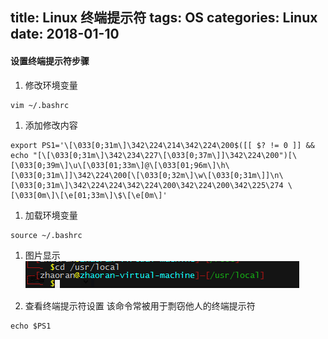 title: Linux 终端提示符
tags: OS
categories: Linux
date: 2018-01-10
---
#### 设置终端提示符步骤
1. 修改环境变量
```shell
vim ~/.bashrc
```
1. 添加修改内容
```shell
export PS1='\[\033[0;31m\]\342\224\214\342\224\200$([[ $? != 0 ]] && echo "[\[\033[0;31m\]\342\234\227\[\033[0;37m\]]\342\224\200")[\[\033[0;39m\]\u\[\033[01;33m\]@\[\033[01;96m\]\h\[\033[0;31m\]]\342\224\200[\[\033[0;32m\]\w\[\033[0;31m\]]\n\[\033[0;31m\]\342\224\224\342\224\200\342\224\200\342\225\274 \[\033[0m\]\[\e[01;33m\]\$\[\e[0m\]'
```
<!-- more -->
1. 加载环境变量
```shell
source ~/.bashrc
```
1.  图片显示
![26T1D50.png](../images/Linux_PS1_01.jpg)

1. 查看终端提示符设置
该命令常被用于剽窃他人的终端提示符
```shell
echo $PS1
```